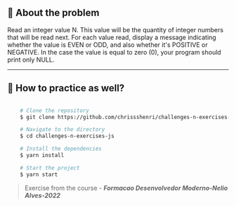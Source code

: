 ## 👀 About the problem

Read an integer value N. This value will be the quantity of integer numbers that will be read next. For each value read, display a message indicating whether the value is EVEN or ODD, and also whether it's POSITIVE or NEGATIVE. In the case the value is equal to zero (0), your program should print only NULL.

---

## 📁 How to practice as well?

```bash

    # Clone the repository
    $ git clone https://github.com/chrissshenri/challenges-n-exercises-js.git

    # Navigate to the directory
    $ cd challenges-n-exercises-js

    # Install the dependencies
    $ yarn install

    # Start the project
    $ yarn start

```

> 
> Exercise from the course - ***Formacao Desenvolvedor Moderno-Nelio Alves-2022***

